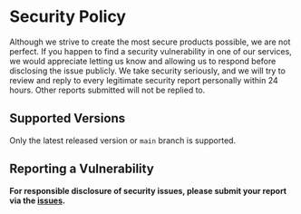# Security Policy

Although we strive to create the most secure products possible, we are not perfect. If you happen to find a security vulnerability in one of our services, we would appreciate letting us know and allowing us to respond before disclosing the issue publicly. We take security seriously, and we will try to review and reply to every legitimate security report personally within 24 hours. Other reports submitted will not be replied to.

## Supported Versions

Only the latest released version or `main` branch is supported.

## Reporting a Vulnerability

**For responsible disclosure of security issues, please submit your report via the [issues](https://github.com/serpixo/serpixo-wp/issues).**
